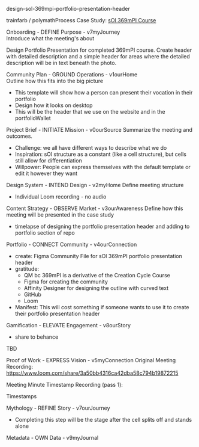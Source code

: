 design-sol-369mpi-portfolio-presentation-header

trainfarb / polymathProcess
Case Study: [sOl 369mPI Course](https://github.com/trainfarb/trainfarb/issues/3#issue-1343468506)
  
Onboarding - DEFINE Purpose - v7myJourney  
Introduce what the meeting's about

Design Portfolio Presentation for completed 369mPI course. Create header with detailed description and a simple header for areas where the detailed description will be in text beneath the photo.

Community Plan - GROUND Operations - v1ourHome  
Outline how this fits into the big picture

- This template will show how a person can present their vocation in their portfolio
- Design how it looks on desktop
- This will be the header that we use on the website and in the portfolioWallet

Project Brief - INITIATE Mission - v0ourSource
Summarize the meeting and outcomes. 

- Challenge: we all have different ways to describe what we do
- Inspiration: sOl structure as a constant (like a cell structure), but cells still allow for differentiation
- Willpower: People can express themselves with the default template or edit it however they want

Design System - INTEND Design - v2myHome
Define meeting structure

- Individual Loom recording - no audio

Content Strategy - OBSERVE Market - v3ourAwareness
Define how this meeting will be presented in the case study

- timelapse of designing the portfolio presentation header and adding to portfolio section of repo

Portfolio - CONNECT Community - v4ourConnection

- create: Figma Community File for sOl 369mPI portfolio presentation header
- gratitude:
  - QM bc 369mPI is a derivative of the Creation Cycle Course
  - Figma for creating the community
  - Affinity Designer for designing the outline with curved text
  - GitHub
  - Loom
- Manifest: This will cost something if someone wants to use it to create their portfolio presentation header

Gamification - ELEVATE Engagement - v8ourStory

- share to behance

TBD

Proof of Work - EXPRESS Vision - v5myConnection
Original Meeting Recording: https://www.loom.com/share/3a50bb4316ca42dba58c794b19872215  

Meeting Minute Timestamp Recording (pass 1):

Timestamps
 

Mythology - REFINE Story - v7ourJourney

- Completing this step will be the stage after the cell splits off and stands alone

Metadata - OWN Data - v9myJournal
